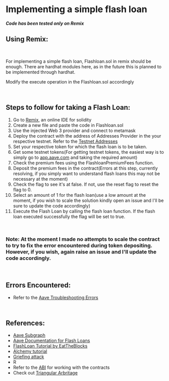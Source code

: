 # **Implementing a simple flash loan**

**_Code has been tested only on Remix_**

## **Using Remix:**

<br/>

For implementing a simple flash loan, Flashloan.sol in remix should be enough. There are hardhat modules here, as in the future this is planned to be implemented through hardhat.

Modify the execute operation in the Flashloan.sol accordingly

<br/>

## **Steps to follow for taking a Flash Loan:**

1. Go to [Remix](https://remix.ethereum.org/), an online IDE for solidity
2. Create a new file and paste the code in Flashloan.sol
3. Use the injected Web 3 provider and connect to metamask
4. Deploy the contract with the address of Addresses Provider in the your respective testnet. Refer to the [Testnet Addresses](https://docs.aave.com/developers/deployed-contracts/v3-testnet-addresses)
5. Set your respective token for which the flash loan is to be taken.
6. Get some testnet tokens(For getting testnet tokens, the easiest way is to simply go to [app.aave.com](https://app.aave.com/) and taking the required amount)
7. Check the premium fees using the FlashloanPremiumFees function.
8. Deposit the premium fees in the contract(Errors at this step, currently resolving, if you simply want to understand flash loans this may not be necessary at the moment)
9. Check the flag to see it's at false. If not, use the reset flag to reset the flag to 0.
10. Select an amount of 1 for the flash loan(use a low amount at the moment, if you wish to scale the solution kindly open an issue and I'll be sure to update the code accordingly)
11. Execute the Flash Loan by calling the flash loan function. If the flash loan executed successfully the flag will be set to true.

<br />

### **Note: At the moment I made no attempts to scale the contract to try to fix the error encountered during token depositing. However, if you wish, again raise an issue and I'll update the code accordingly.**

<br />

## **Errors Encountered:**

-   Refer to the [Aave Troubleshooting Errors](https://docs.aave.com/developers/v/2.0/guides/troubleshooting-errors)

<br/>

## **References:**

-   [Aave Subgraph](https://thegraph.com/hosted-service/subgraph/aave/protocol-v2?version=current)
-   [Aave Documentation for Flash Loans](https://docs.aave.com/developers/guides/flash-loans)
-   [FlashLoan Tutorial by EatTheBlocks](https://www.youtube.com/watch?v=03jO9vbrXvY&list=PLbbtODcOYIoEMz-XatfkcFMsEwMmYShwk)
-   [Alchemy tutorial](https://www.alchemy.com/overviews/creating-a-flash-loan-using-aave)
-   [Griefing attack](https://ethereum.stackexchange.com/a/92457/19365)
-   R
-   Refer to the [ABI](https://docs.aave.com/developers/deployed-contracts/v3-mainnet/optimism) for working with the contracts
-   Check out [Triangular Arbritage](https://medium.com/coinmonks/triangular-arbitrage-with-crypto-dexs-part-one-add36b136bf1)
